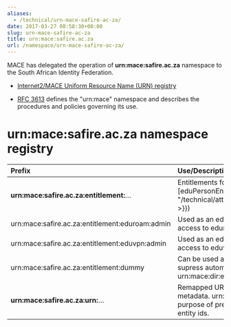 ```yaml
---
aliases:
  - /technical/urn-mace-safire-ac-za/
date: 2017-03-27 08:58:30+00:00
slug: urn-mace-safire-ac-za
title: urn:mace:safire.ac.za
url: /namespace/urn-mace-safire-ac-za/
---
```


MACE has delegated the operation of **urn:mace:safire.ac.za** namespace to the South African Identity Federation.

  * [Internet2/MACE Uniform Resource Name (URN) registry](http://www.internet2.edu/products-services/trust-identity/mace-registries/urnmace-namespace/)

  * [RFC 3613](https://www.ietf.org/rfc/rfc3613.txt) defines the "urn:mace" namespace and describes the procedures and policies governing its use.

# urn:mace:safire.ac.za namespace registry

| Prefix | Use/Description |
:--------|:----------------|
| **urn:mace:safire.ac.za:entitlement:**… | Entitlements for SAFIRE's [eduPersonEntitlement]({{< ref "/technical/attributes/edupersonentitlement.md" >}}) |
| urn:mace:safire.ac.za:entitlement:eduroam:admin | Used as an eduPersonEntitlement to control access to eduroam.ac.za |
| urn:mace:safire.ac.za:entitlement:eduvpn:admin | Used as an eduPersonEntitlement to control access to eduvpn.ac.za |
| urn:mace:safire.ac.za:entitlement:dummy | Can be used as an eduPersonEntitlement to supress automatic generation of urn:mace:dir:entitlement:common-lib-terms. |
| **urn:mace:safire.ac.za:urn:**… | Remapped URN-based entity ids in SAML proxy metadata. urn: space is used for the explicit purpose of preserving the formatting of these entity ids. |

